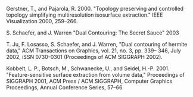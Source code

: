 Gerstner, T., and Pajarola, R. 2000.
"Topology preserving and controlled topology simplifying multiresolution isosurface extraction."
IEEE Visualization 2000, 259–266.

S. Schaefer, and J. Warren
"Dual Contouring: The Secret Sauce"
2003

T. Ju, F. Losasso, S. Schaefer, and J. Warren,
"Dual contouring of hermite data,"
ACM Transactions on Graphics, vol. 21, no. 3, pp. 339– 346,
July 2002, iSSN 0730-0301 (Proceedings of ACM SIGGRAPH 2002).

Kobbelt, L. P., Botsch, M., Schwanecke, U., and Seidel, H.-P. 2001.
"Feature-sensitive surface extraction from volume data,"
Proceedings of SIGGRAPH 2001, ACM Press / ACM SIGGRAPH,
Computer Graphics Proceedings, Annual Conference Series, 57–66.
